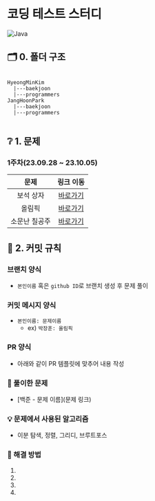 # 코딩 테스트 스터디

![Java](https://img.shields.io/badge/java-%23ED8B00.svg?style=for-the-badge&logo=java&logoColor=white)

## 🗂️ 0. 폴더 구조

```

HyeongMinKim
  |---baekjoon
  |---programmers
JangHoonPark
  |---baekjoon
  |---programmers
  
```


## ❔ 1. 문제


### 1주차(23.09.28 ~ 23.10.05)
|문제|링크 이동|
|:---:|:---:|
|보석 상자|[바로가기](https://www.acmicpc.net/problem/2792)|
|올림픽|[바로가기](https://www.acmicpc.net/problem/8979)|
|소문난 칠공주|[바로가기](https://www.acmicpc.net/problem/1941)|

## 📐 2. 커밋 규칙

### 브랜치 양식

- `본인이름` 혹은 `github ID`로 브랜치 생성 후 문제 풀이

### 커밋 메시지 양식

- `본인이름: 문제이름`
  - ex) `박장훈: 올림픽`

### PR 양식

- 아래와 같이 PR 템플릿에 맞추어 내용 작성

### 📖 풀이한 문제

- [백준 - 문제 이름](문제 링크)

### 💡 문제에서 사용된 알고리즘

- 이분 탐색, 정렬, 그리디, 브루트포스

### 📜 해결 방법
1. 
2.
3.
4.

